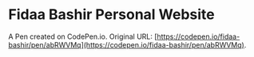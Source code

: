 # Fidaa Bashir Personal Website

A Pen created on CodePen.io. Original URL: [https://codepen.io/fidaa-bashir/pen/abRWVMq](https://codepen.io/fidaa-bashir/pen/abRWVMq).

